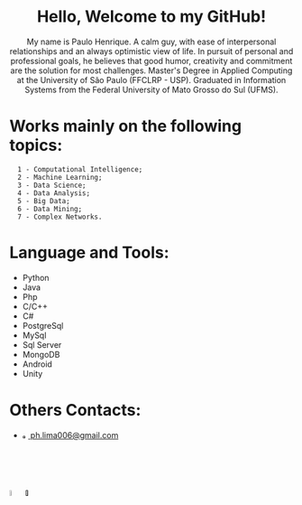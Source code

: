 <h1 align="center">Hello, Welcome to my GitHub!</h1>

<p align="center">My name is Paulo Henrique. A calm guy, with ease of interpersonal relationships and an always optimistic view of life. In pursuit of personal and professional goals, he believes that good humor, creativity and commitment are the solution for most challenges. Master's Degree in Applied Computing at the University of São Paulo (FFCLRP - USP). Graduated in Information Systems from the Federal University of Mato Grosso do Sul (UFMS).</p>

Works mainly on the following topics:
=================
<!--ts-->
      1 - Computational Intelligence;
      2 - Machine Learning;
      3 - Data Science;
      4 - Data Analysis;
      5 - Big Data;
      6 - Data Mining;
      7 - Complex Networks.
<!--te-->

Language and Tools:
=================
<ul>
      <li href="https://www.python.org"> Python </li>
      <li href="https://www.java.com/pt-BR/"> Java </li>
      <li href="https://www.php.net"> Php</li>
      <li href="https://visualstudio.microsoft.com/pt-br/vs/features/cplusplus/"> C/C++</li>
      <li href="https://docs.microsoft.com/pt-br/dotnet/csharp/"> C#</li>
      <li href="https://www.postgresql.org"> PostgreSql</li>
      <li href="https://www.mysql.com"> MySql</li>
      <li href="https://www.microsoft.com/pt-br/sql-server/sql-server-downloads"> Sql Server</li>
      <li href="https://www.mongodb.com"> MongoDB</li>
      <li href="https://www.android.com/intl/pt-BR_br/"> Android</li>
      <li href="https://unity.com/pt"> Unity</li>
</ul>

Others Contacts:
=================
<ul>
      <li><a href=""> <img src="https://cdn-icons-png.flaticon.com/512/281/281769.png", width=2%/> ph.lima006@gmail.com</a> </li>
</ul>
<p>
 <a href="https://www.linkedin.com/in/paulo-henrique-lima-69a388184/"><img src="https://i.pinimg.com/originals/58/99/22/589922e187ab719d0afa9c4c2993019b.png", width=5%/></a>
 <a href=""><img src="https://imagepng.org/wp-content/uploads/2017/08/WhatsApp-icone-3.png", width=5%/></a>
</p>

